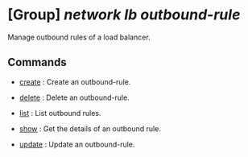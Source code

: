 # [Group] _network lb outbound-rule_

Manage outbound rules of a load balancer.

## Commands

- [create](/Commands/network/lb/outbound-rule/_create.md)
: Create an outbound-rule.

- [delete](/Commands/network/lb/outbound-rule/_delete.md)
: Delete an outbound-rule.

- [list](/Commands/network/lb/outbound-rule/_list.md)
: List outbound rules.

- [show](/Commands/network/lb/outbound-rule/_show.md)
: Get the details of an outbound rule.

- [update](/Commands/network/lb/outbound-rule/_update.md)
: Update an outbound-rule.
